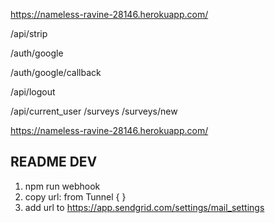 https://nameless-ravine-28146.herokuapp.com/ 



/api/strip

/auth/google

/auth/google/callback

/api/logout

/api/current_user
/surveys
/surveys/new


https://nameless-ravine-28146.herokuapp.com/ 




README DEV
-------------------------------------------
1. npm run webhook 
2. copy url: from Tunnel { }
3. add url to https://app.sendgrid.com/settings/mail_settings




 
